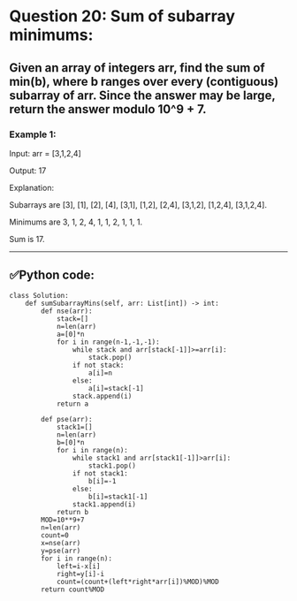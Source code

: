 # Question 20: Sum of subarray minimums:

## Given an array of integers arr, find the sum of min(b), where b ranges over every (contiguous) subarray of arr. Since the answer may be large, return the answer modulo 10^9 + 7.

### Example 1:

Input: arr = [3,1,2,4]

Output: 17

Explanation: 

Subarrays are [3], [1], [2], [4], [3,1], [1,2], [2,4], [3,1,2], [1,2,4], [3,1,2,4]. 

Minimums are 3, 1, 2, 4, 1, 1, 2, 1, 1, 1.

Sum is 17.

---
## ✅Python code:

```
class Solution:
    def sumSubarrayMins(self, arr: List[int]) -> int:
        def nse(arr):
            stack=[]
            n=len(arr)
            a=[0]*n
            for i in range(n-1,-1,-1):
                while stack and arr[stack[-1]]>=arr[i]:
                    stack.pop()
                if not stack:
                    a[i]=n
                else:
                    a[i]=stack[-1]
                stack.append(i)
            return a

        def pse(arr):
            stack1=[]
            n=len(arr)
            b=[0]*n
            for i in range(n):
                while stack1 and arr[stack1[-1]]>arr[i]:
                    stack1.pop()
                if not stack1:
                    b[i]=-1
                else:
                    b[i]=stack1[-1]
                stack1.append(i)
            return b
        MOD=10**9+7
        n=len(arr)
        count=0
        x=nse(arr)
        y=pse(arr)
        for i in range(n):
            left=i-x[i]
            right=y[i]-i
            count=(count+(left*right*arr[i])%MOD)%MOD
        return count%MOD
```
